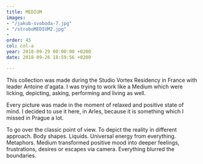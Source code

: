 ```yaml
---
title: MEDIUM
images:
- "/jakub-svoboda-7.jpg"
- "/stroboMEDIUM2.jpg"
- 
order: 45
col: col-a
year: 2018-09-29 00:00:00 +0200
date: 2018-09-26 18:59:56 +0200

---
```

This collection was made during the Studio Vortex Residency in France with leader Antoine d'agata. I was trying to work like a Medium which were licking, depicting, asking, performing and living as well.

Every picture was made in the moment of relaxed and positive state of mind. I decided to use it here, in Arles, because it is something which I missed in Prague a lot.

To go over the classic point of view. To depict the reality in different approach. Body shapes. Liquids. Universal energy from everything. Metaphors. Medium transformed positive mood into deeper feelings, frustrations, desires or escapes via camera. Everything blurred the boundaries.